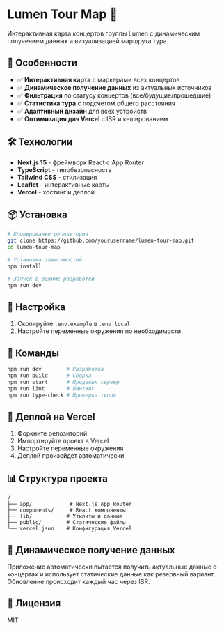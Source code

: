  # Lumen Tour Map 🎸 

Интерактивная карта концертов группы Lumen с динамическим получением данных и визуализацией маршрута тура.

## 🚀 Особенности

- ✅ **Интерактивная карта** с маркерами всех концертов
- ✅ **Динамическое получение данных** из актуальных источников
- ✅ **Фильтрация** по статусу концертов (все/будущие/прошедшие)
- ✅ **Статистика тура** с подсчетом общего расстояния
- ✅ **Адаптивный дизайн** для всех устройств
- ✅ **Оптимизация для Vercel** с ISR и кешированием

## 🛠 Технологии

- **Next.js 15** - фреймворк React с App Router
- **TypeScript** - типобезопасность
- **Tailwind CSS** - стилизация
- **Leaflet** - интерактивные карты
- **Vercel** - хостинг и деплой

## 📦 Установка

```bash
# Клонирование репозитория
git clone https://github.com/yourusername/lumen-tour-map.git
cd lumen-tour-map

# Установка зависимостей
npm install

# Запуск в режиме разработки
npm run dev
```

## 🔧 Настройка

1. Скопируйте `.env.example` в `.env.local`
2. Настройте переменные окружения по необходимости

## 📝 Команды

```bash
npm run dev        # Разработка
npm run build      # Сборка
npm run start      # Продакшн сервер
npm run lint       # Линтинг
npm run type-check # Проверка типов
```

## 🚀 Деплой на Vercel

1. Форкните репозиторий
2. Импортируйте проект в Vercel
3. Настройте переменные окружения
4. Деплой произойдет автоматически

## 📊 Структура проекта

```
/
├── app/            # Next.js App Router
├── components/     # React компоненты
├── lib/           # Утилиты и данные
├── public/        # Статические файлы
└── vercel.json    # Конфигурация Vercel
```

## 🎯 Динамическое получение данных

Приложение автоматически пытается получить актуальные данные о концертах и использует статические данные как резервный вариант. Обновление происходит каждый час через ISR.

## 📄 Лицензия

MIT